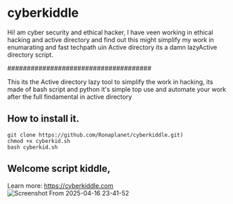 # cyberkiddle
Hi! am cyber security and ethical hacker, I have veen working in ethical hacking and active directory and find out this might simplify my work in enumarating and fast techpath uin Active directory its a damn lazyActive directory script.

#####################################

This its the Active directory lazy tool to simplify the work in hacking,
its made of bash script and python it's simple top use and automate your work after the full findamental in active directory

## How to install it.
```
git clone https://github.com/Ronaplanet/cyberkiddle.git)
chmod +x cyberkid.sh
bash cyberkid.sh
```
## Welcome script kiddle, 
Learn more: https://cyberkiddle.com
![Screenshot From 2025-04-16 23-41-52](https://github.com/user-attachments/assets/84831d4d-dec8-498f-8146-43713dfac00c)


